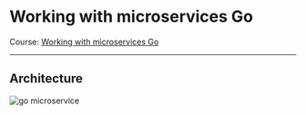 # Working with microservices Go 

Course: [Working with microservices Go](https://www.udemy.com/course/working-with-microservices-in-go/)

-----

## Architecture

![go microservice](https://raw.githubusercontent.com/netlounge/microservice-go-ex/main/project/architecture-http-rabbitmq.drawio.png?token=GHSAT0AAAAAABX2RHUH4OZHDEULAU3QHECQYZWUW7A)
